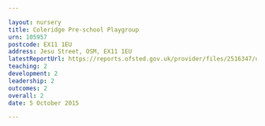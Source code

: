 ```yaml
---

layout: nursery
title: Coleridge Pre-school Playgroup
urn: 105957
postcode: EX11 1EU
address: Jesu Street, OSM, EX11 1EU
latestReportUrl: https://reports.ofsted.gov.uk/provider/files/2516347/urn/105957.pdf
teaching: 2
development: 2
leadership: 2
outcomes: 2
overall: 2
date: 5 October 2015

---
```

